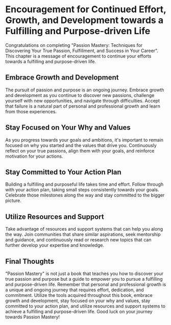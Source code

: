 Encouragement for Continued Effort, Growth, and Development towards a Fulfilling and Purpose-driven Life
===============================================================================================================================

Congratulations on completing "Passion Mastery: Techniques for Discovering Your True Passion, Fulfillment, and Success in Your Career". This chapter is a message of encouragement to continue your efforts towards a fulfilling and purpose-driven life.

Embrace Growth and Development
------------------------------

The pursuit of passion and purpose is an ongoing journey. Embrace growth and development as you continue to discover new passions, challenge yourself with new opportunities, and navigate through difficulties. Accept that failure is a natural part of personal and professional growth and learn from those experiences.

Stay Focused on Your Why and Values
-----------------------------------

As you progress towards your goals and ambitions, it's important to remain focused on why you started and the values that drive you. Continuously reflect on your true passions, align them with your goals, and reinforce motivation for your actions.

Stay Committed to Your Action Plan
----------------------------------

Building a fulfilling and purposeful life takes time and effort. Follow through with your action plan, taking small steps consistently towards your goals. Celebrate those milestones along the way and stay committed to the bigger picture.

Utilize Resources and Support
-----------------------------

Take advantage of resources and support systems that can help you along the way. Join communities that share similar aspirations, seek mentorship and guidance, and continuously read or research new topics that can further develop your expertise and knowledge.

Final Thoughts
--------------

"Passion Mastery" is not just a book that teaches you how to discover your true passion and purpose but a guide to empower you to pursue a fulfilling and purpose-driven life. Remember that personal and professional growth is a unique and ongoing journey that requires effort, dedication, and commitment. Utilize the tools acquired throughout this book, embrace growth and development, stay focused on your why and values, stay committed to your action plan, and utilize resources and support systems to achieve a fulfilling and purpose-driven life. Good luck on your journey towards Passion Mastery!
